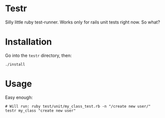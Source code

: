 # Testr

Silly little ruby test-runner. Works only for rails unit tests right now. So
what?

# Installation

Go into the `testr` directory, then:

    ./install

# Usage

Easy enough:

    # Will run: ruby test/unit/my_class_test.rb -n "/create new user/"
    testr my_class "create new user"
